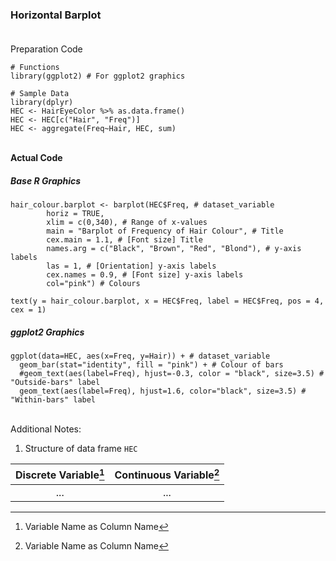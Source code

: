### Horizontal Barplot</br></br>
Preparation Code
```
# Functions
library(ggplot2) # For ggplot2 graphics

# Sample Data
library(dplyr)
HEC <- HairEyeColor %>% as.data.frame()
HEC <- HEC[c("Hair", "Freq")]
HEC <- aggregate(Freq~Hair, HEC, sum)
```
</br>**Actual Code**
##### Base R Graphics
```
hair_colour.barplot <- barplot(HEC$Freq, # dataset_variable
        horiz = TRUE,
        xlim = c(0,340), # Range of x-values
        main = "Barplot of Frequency of Hair Colour", # Title
        cex.main = 1.1, # [Font size] Title
        names.arg = c("Black", "Brown", "Red", "Blond"), # y-axis labels
        las = 1, # [Orientation] y-axis labels
        cex.names = 0.9, # [Font size] y-axis labels
        col="pink") # Colours

text(y = hair_colour.barplot, x = HEC$Freq, label = HEC$Freq, pos = 4, cex = 1)
```
##### ggplot2 Graphics
```
ggplot(data=HEC, aes(x=Freq, y=Hair)) + # dataset_variable
  geom_bar(stat="identity", fill = "pink") + # Colour of bars
  #geom_text(aes(label=Freq), hjust=-0.3, color = "black", size=3.5) # "Outside-bars" label
  geom_text(aes(label=Freq), hjust=1.6, color="black", size=3.5) # "Within-bars" label
```
</br>Additional Notes:
1. Structure of data frame `HEC`

| Discrete Variable[^1] | Continuous Variable[^1] |
| :---: | :---: |
| ... | ... |

[^1]: Variable Name as Column Name
